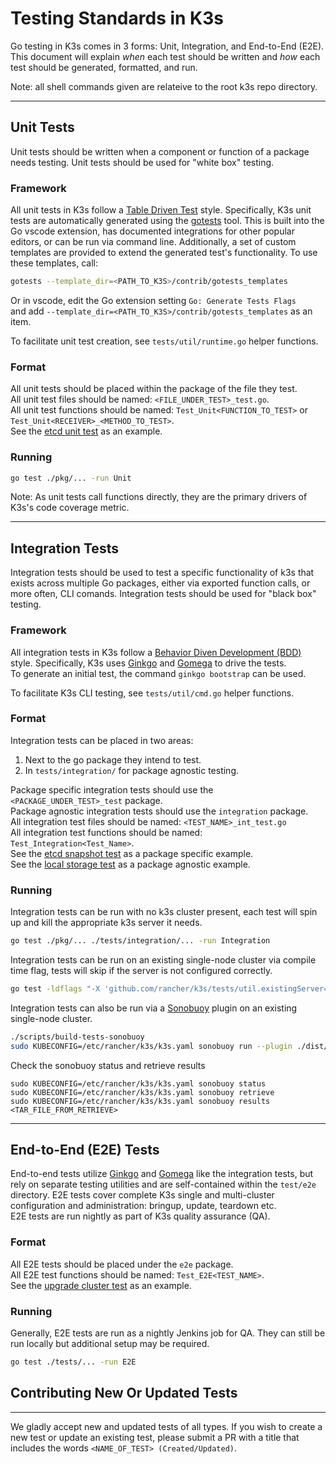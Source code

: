 # Testing Standards in K3s

Go testing in K3s comes in 3 forms: Unit, Integration, and End-to-End (E2E). This
document will explain *when* each test should be written and *how* each test should be
generated, formatted, and run.

Note: all shell commands given are relateive to the root k3s repo directory.
___

## Unit Tests

Unit tests should be written when a component or function of a package needs testing.
Unit tests should be used for "white box" testing.

### Framework

All unit tests in K3s follow a [Table Driven Test](https://github.com/golang/go/wiki/TableDrivenTests) style. Specifically, K3s unit tests are automatically generated using the [gotests](https://github.com/cweill/gotests) tool. This is built into the Go vscode extension, has documented integrations for other popular editors, or can be run via command line. Additionally, a set of custom templates are provided to extend the generated test's functionality. To use these templates, call:

```bash
gotests --template_dir=<PATH_TO_K3S>/contrib/gotests_templates
```

Or in vscode, edit the Go extension setting `Go: Generate Tests Flags`  
and add `--template_dir=<PATH_TO_K3S>/contrib/gotests_templates` as an item.

To facilitate unit test creation, see `tests/util/runtime.go` helper functions.

### Format

All unit tests should be placed within the package of the file they test.  
All unit test files should be named: `<FILE_UNDER_TEST>_test.go`.  
All unit test functions should be named: `Test_Unit<FUNCTION_TO_TEST>` or `Test_Unit<RECEIVER>_<METHOD_TO_TEST>`.  
See the [etcd unit test](https://github.com/k3s-io/k3s/blob/master/pkg/etcd/etcd_test.go) as an example.

### Running

```bash
go test ./pkg/... -run Unit
```

Note: As unit tests call functions directly, they are the primary drivers of K3s's code coverage
metric.

___

## Integration Tests

Integration tests should be used to test a specific functionality of k3s that exists across multiple Go packages, either via exported function calls, or more often, CLI comands.
Integration tests should be used for "black box" testing. 

### Framework

All integration tests in K3s follow a [Behavior Diven Development (BDD)](https://en.wikipedia.org/wiki/Behavior-driven_development) style. Specifically, K3s uses [Ginkgo](https://onsi.github.io/ginkgo/) and [Gomega](https://onsi.github.io/gomega/) to drive the tests.  
To generate an initial test, the command `ginkgo bootstrap` can be used.

To facilitate K3s CLI testing, see `tests/util/cmd.go` helper functions.

### Format

Integration tests can be placed in two areas:  

1. Next to the go package they intend to test.
2. In `tests/integration/` for package agnostic testing.  

Package specific integration tests should use the `<PACKAGE_UNDER_TEST>_test` package.  
Package agnostic integration tests should use the `integration` package.  
All integration test files should be named: `<TEST_NAME>_int_test.go`  
All integration test functions should be named: `Test_Integration<Test_Name>`.  
See the [etcd snapshot test](https://github.com/k3s-io/k3s/blob/master/pkg/etcd/etcd_int_test.go) as a package specific example.  
See the [local storage test](https://github.com/k3s-io/k3s/blob/master/tests/integration/localstorage_int_test.go) as a package agnostic example.

### Running

Integration tests can be run with no k3s cluster present, each test will spin up and kill the appropriate k3s server it needs.
```bash
go test ./pkg/... ./tests/integration/... -run Integration
```

Integration tests can be run on an existing single-node cluster via compile time flag, tests will skip if the server is not configured correctly.
```bash
go test -ldflags "-X 'github.com/rancher/k3s/tests/util.existingServer=True'" ./pkg/... ./tests/... -run Integration
```

Integration tests can also be run via a [Sonobuoy](https://sonobuoy.io/docs/v0.53.2/) plugin on an existing single-node cluster.
```bash
./scripts/build-tests-sonobuoy
sudo KUBECONFIG=/etc/rancher/k3s/k3s.yaml sonobuoy run --plugin ./dist/artifacts/k3s-int-tests.yaml
```
Check the sonobuoy status and retrieve results
``` 
sudo KUBECONFIG=/etc/rancher/k3s/k3s.yaml sonobuoy status
sudo KUBECONFIG=/etc/rancher/k3s/k3s.yaml sonobuoy retrieve
sudo KUBECONFIG=/etc/rancher/k3s/k3s.yaml sonobuoy results <TAR_FILE_FROM_RETRIEVE>
```

___

## End-to-End (E2E) Tests

End-to-end tests utilize [Ginkgo](https://onsi.github.io/ginkgo/) and [Gomega](https://onsi.github.io/gomega/) like the integration tests, but rely on separate testing utilities and are self-contained within the `test/e2e` directory. E2E tests cover complete K3s single and multi-cluster configuration and administration: bringup, update, teardown etc.  
E2E tests are run nightly as part of K3s quality assurance (QA).

### Format

All E2E tests should be placed under the `e2e` package.  
All E2E test functions should be named: `Test_E2E<TEST_NAME>`.  
See the [upgrade cluster test](https://github.com/k3s-io/k3s/blob/master/tests/e2e/upgradecluster_test.go) as an example.

### Running

Generally, E2E tests are run as a nightly Jenkins job for QA. They can still be run locally but additional setup may be required.

```bash
go test ./tests/... -run E2E
```

## Contributing New Or Updated Tests

___
We gladly accept new and updated tests of all types. If you wish to create
a new test or update an existing test, please submit a PR with a title that includes the words `<NAME_OF_TEST> (Created/Updated)`.

